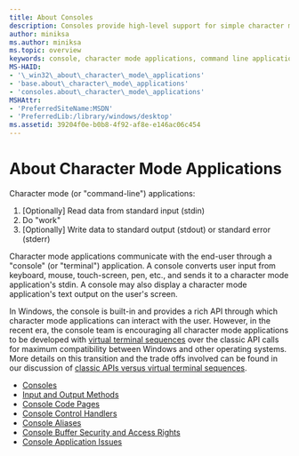 ```yaml
---
title: About Consoles
description: Consoles provide high-level support for simple character mode applications that interact with the user by using functions that read from standard input and write to standard output or standard error.
author: miniksa
ms.author: miniksa
ms.topic: overview
keywords: console, character mode applications, command line applications, terminal applications, console api
MS-HAID:
- '\_win32\_about\_character\_mode\_applications'
- 'base.about\_character\_mode\_applications'
- 'consoles.about\_character\_mode\_applications'
MSHAttr:
- 'PreferredSiteName:MSDN'
- 'PreferredLib:/library/windows/desktop'
ms.assetid: 39204f0e-b0b8-4f92-af8e-e146ac06c454
---
```


# About Character Mode Applications

Character mode (or "command-line") applications:

1. \[Optionally\] Read data from standard input (stdin)
2. Do "work"
3. \[Optionally\] Write data to standard output (stdout) or standard error (stderr)

Character mode applications communicate with the end-user through a "console" (or "terminal") application. A console converts user input from keyboard, mouse, touch-screen, pen, etc., and sends it to a character mode application's stdin. A console may also display a character mode application's text output on the user's screen.

In Windows, the console is built-in and provides a rich API through which character mode applications can interact with the user. However, in the recent era, the console team is encouraging all character mode applications to be developed with [virtual terminal sequences](console-virtual-terminal-sequences.md) over the classic API calls for maximum compatibility between Windows and other operating systems. More details on this transition and the trade offs involved can be found in our discussion of [classic APIs versus virtual terminal sequences](classic-vs-vt.md).

- [Consoles](consoles.md)
- [Input and Output Methods](input-and-output-methods.md)
- [Console Code Pages](console-code-pages.md)
- [Console Control Handlers](console-control-handlers.md)
- [Console Aliases](console-aliases.md)
- [Console Buffer Security and Access Rights](console-buffer-security-and-access-rights.md)
- [Console Application Issues](console-application-issues.md)
